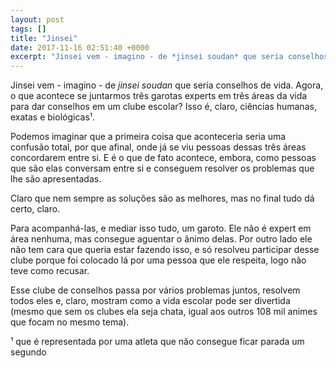 ```yaml
---
layout: post
tags: []
title: "Jinsei"
date: 2017-11-16 02:51:40 +0000
excerpt: "Jinsei vem - imagino - de *jinsei soudan* que seria conselhos de vida. Agora, o que acontece se juntarmos três garotas experts em três..."
---
```


Jinsei vem - imagino - de *jinsei soudan* que seria conselhos de vida. Agora, o que acontece se juntarmos três garotas experts em três áreas da vida para dar conselhos em um clube escolar? Isso é, claro, ciências humanas, exatas e biológicas¹.

Podemos imaginar que a primeira coisa que aconteceria seria uma confusão total, por que afinal, onde já se viu pessoas dessas três áreas concordarem entre si. E é o que de fato acontece, embora, como pessoas que são elas conversam entre si e conseguem resolver os problemas que lhe são apresentadas.

Claro que nem sempre as soluções são as melhores, mas no final tudo dá certo, claro.

Para acompanhá-las, e mediar isso tudo, um garoto. Ele não é expert em área nenhuma, mas consegue aguentar o ânimo delas. Por outro lado ele não tem cara que queria estar fazendo isso, e só resolveu participar desse clube porque foi colocado lá por uma pessoa que ele respeita, logo não teve como recusar.

Esse clube de conselhos passa por vários problemas juntos, resolvem todos eles e, claro, mostram como a vida escolar pode ser divertida (mesmo que sem os clubes ela seja chata, igual aos outros 108 mil animes que focam no mesmo tema).

¹ que é representada por uma atleta que não consegue ficar parada um segundo